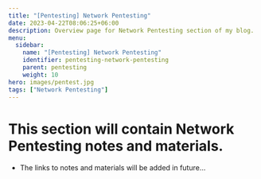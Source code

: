 ```yaml
---
title: "[Pentesting] Network Pentesting"
date: 2023-04-22T08:06:25+06:00
description: Overview page for Network Pentesting section of my blog.
menu:
  sidebar:
    name: "[Pentesting] Network Pentesting"
    identifier: pentesting-network-pentesting
    parent: pentesting
    weight: 10
hero: images/pentest.jpg
tags: ["Network Pentesting"]
---
```


# This section will contain Network Pentesting notes and materials.
- The links to notes and materials will be added in future...